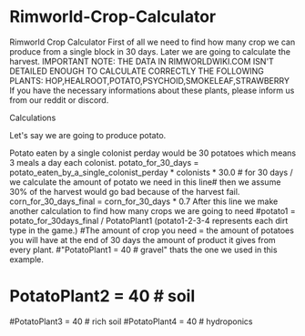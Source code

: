 # Rimworld-Crop-Calculator
Rimworld Crop Calculator
 First of all we need to find how many crop we can produce from a single block in 30 days. Later we are going to calculate the harvest.
 IMPORTANT NOTE: THE DATA IN RIMWORLDWIKI.COM ISN'T DETAILED ENOUGH TO CALCULATE CORRECTLY THE FOLLOWING PLANTS:
 HOP,HEALROOT,POTATO,PSYCHOID,SMOKELEAF,STRAWBERRY
 If you have the necessary informations about these plants, please inform us from our reddit or discord.

 Calculations

 Let's say we are going to produce potato.

 Potato eaten by a single colonist perday would be 30 potatoes which means 3 meals a day each colonist.
 potato_for_30_days = potato_eaten_by_a_single_colonist_perday * colonists * 30.0 # for 30 days / we calculate the amount of potato we need in this line# then we assume 30% of the harvest would go bad because of the harvest fail.
 corn_for_30_days_final = corn_for_30_days * 0.7
 After this line we make another calculation to find how many crops we are going to need
#potato1 = potato_for_30days_final / PotatoPlant1 (potato1-2-3-4 represents each dirt type in the game.)
#The amount of crop you need = the amount of potatoes you will have at the end of 30 days the amount of product it gives from every plant.
#"PotatoPlant1 = 40 # gravel" thats the one we used in this example.
# PotatoPlant2 = 40 # soil
#PotatoPlant3 = 40 # rich soil
#PotatoPlant4 = 40 # hydroponics
 

